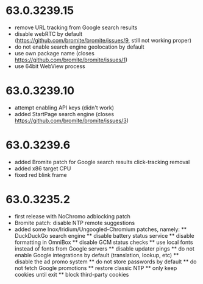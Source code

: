 # 63.0.3239.15
* remove URL tracking from Google search results
* disable webRTC by default (https://github.com/bromite/bromite/issues/9, still not working proper)
* do not enable search engine geolocation by default
* use own package name (closes https://github.com/bromite/bromite/issues/1)
* use 64bit WebView process

# 63.0.3239.10
* attempt enabling API keys (didn't work)
* added StartPage search engine (closes https://github.com/bromite/bromite/issues/3)

# 63.0.3239.6
* added Bromite patch for Google search results click-tracking removal
* added x86 target CPU
* fixed red blink frame

# 63.0.3235.2
* first release with NoChromo adblocking patch
* Bromite patch: disable NTP remote suggestions
* added some Inox/Iridium/Ungoogled-Chromium patches, namely:
** DuckDuckGo search engine
** disable battery status service
** disable formatting in OmniBox
** disable GCM status checks
** use local fonts instead of fonts from Google servers
** disable updater pings
** do not enable Google integrations by default (translation, lookup, etc)
** disable the ad promo system
** do not store passwords by default
** do not fetch Google promotions
** restore classic NTP
** only keep cookies until exit
** block third-party cookies
